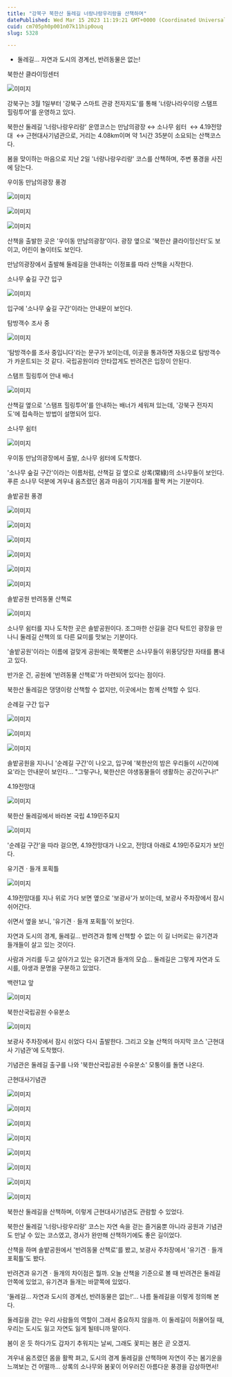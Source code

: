 ```yaml
---
title: "강북구 북한산 둘레길 너랑나랑우리랑을 산책하며"
datePublished: Wed Mar 15 2023 11:19:21 GMT+0000 (Coordinated Universal Time)
cuid: cm705ph0p001n07k11hip0ouq
slug: 5328

---
```



- 둘레길... 자연과 도시의 경계선, 반려동물은 없는!

북한산 클라이밍센터

![이미지](https://cdn.hashnode.com/res/hashnode/image/upload/v1739258603269/11cecd0e-6cee-477e-a7dd-c4313f76f2dc.jpeg)

강북구는 3월 1일부터 '강북구 스마트 관광 전자지도'를 통해 '너랑나라우이랑 스탬프 힐링투어'를 운영하고 있다.

북한산 둘레길 '너랑나랑우리랑' 운영코스는 만남의광장 ↔ 소나무 쉼터  ↔ 4.19전망대  ↔ 근현대사기념관으로, 거리는 4.08km이며 약 1시간 35분이 소요되는 산책코스다.

봄을 맞이하는 마음으로 지난 2일 '너랑나랑우리랑' 코스를 산책하며, 주변 풍경을 사진에 담는다.

우이동 만남의광장 풍경

![이미지](https://cdn.hashnode.com/res/hashnode/image/upload/v1739258605636/47eca761-cd69-4f8f-9599-4279efab5601.jpeg)

![이미지](https://cdn.hashnode.com/res/hashnode/image/upload/v1739258608154/fea8de46-bd3b-4d9a-a08c-29a2ae458ee3.jpeg)

![이미지](https://cdn.hashnode.com/res/hashnode/image/upload/v1739258610550/a950aa3b-1227-409e-ab40-28d06e88c4f5.jpeg)

산책을 출발한 곳은 '우이동 만남의광장'이다. 광장 옆으로 '북한산 클라이밍신터'도 보이고, 어린이 놀이터도 보인다.

만남의광장에서 출발해 둘레길을 안내하는 이정표를 따라 산책을 시작한다.

소나무 숲길 구간 입구

![이미지](https://cdn.hashnode.com/res/hashnode/image/upload/v1739258612719/50dd5228-662b-43b4-b1ab-54d1669e5069.jpeg)

입구에 '소나무 숲길 구간'이라는 안내문이 보인다.

탐방객수 조사 중

![이미지](https://cdn.hashnode.com/res/hashnode/image/upload/v1739258615224/f2b67424-ce54-40fd-aa1e-c653a799b107.jpeg)

'탐방객수를 조사 중입니다'라는 문구가 보이는데, 이곳을 통과하면 자동으로 탐방객수가 카운트되는 것 같다. 국립공원이라 안타깝게도 반려견은 입장이 안된다.

스탬프 힐링투어 안내 배너

![이미지](https://cdn.hashnode.com/res/hashnode/image/upload/v1739258617830/e13e0292-9357-4c0f-ac43-c9b0a45b6d63.jpeg)

산책길 옆으로 '스탬프 힐링투어'를 안내하는 배너가 세워져 있는데, '강북구 전자지도'에 접속하는 방법이 설명되어 있다.

소나무 쉼터

![이미지](https://cdn.hashnode.com/res/hashnode/image/upload/v1739258620371/40aeb03a-7ff2-4160-858f-024888a9ca73.jpeg)

우이동 만남의광장에서 출발, 소나무 쉼터에 도착했다.

'소나무 숲길 구간'이라는 이름처럼, 산책길 길 옆으로 상록(常綠)의 소나무들이 보인다. 푸른 소나무 덕분에 겨우내 움츠렸던 몸과 마음이 기지개를 활짝 켜는 기분이다.

솔밭공원 풍경

![이미지](https://cdn.hashnode.com/res/hashnode/image/upload/v1739258622520/4be7fd79-4b15-4663-a3da-a90afc51cefb.jpeg)

![이미지](https://cdn.hashnode.com/res/hashnode/image/upload/v1739258624529/49f18248-a7ae-41c2-9569-81e03e249735.jpeg)

![이미지](https://cdn.hashnode.com/res/hashnode/image/upload/v1739258626728/af417d69-2634-49c4-9230-feac9706206d.jpeg)

![이미지](https://cdn.hashnode.com/res/hashnode/image/upload/v1739258628647/6b6cfc97-c285-4b64-b99a-6fdd4028b2f6.jpeg)

![이미지](https://cdn.hashnode.com/res/hashnode/image/upload/v1739258631008/d7578c13-1c4e-4fce-8d6a-9a3f9678011f.jpeg)

![이미지](https://cdn.hashnode.com/res/hashnode/image/upload/v1739258633358/d80ee592-078f-451c-9e58-5964c8f6eeec.jpeg)

솔밭공원 반려동물 산책로

![이미지](https://cdn.hashnode.com/res/hashnode/image/upload/v1739258635462/ecd2245f-0dd4-4807-9415-a901ab23d97c.jpeg)

소나무 쉼터를 지나 도착한 곳은 솔밭공원이다. 조그마한 산길을 걷다 탁트인 광장을 만나니 둘레길 산책의 또 다른 묘미를 맛보는 기분이다.

'솔밭공원'이라는 이름에 걸맞게 공원에는 쭉쭉뻗은 소나무들이 위풍당당한 자태를 뽐내고 있다.

반가운 건, 공원에 '반려동물 산책로'가 마련되어 있다는 점이다.

북한산 둘레길은 댕댕이랑 산책할 수 없지만, 이곳에서는 함께 산책할 수 있다.

순례길 구간 입구

![이미지](https://cdn.hashnode.com/res/hashnode/image/upload/v1739258637498/5915a270-7b22-4058-a0ed-5c3882474674.jpeg)

![이미지](https://cdn.hashnode.com/res/hashnode/image/upload/v1739258639668/da13dfb0-5bdb-4f9f-9ed4-81467153544e.jpeg)

![이미지](https://cdn.hashnode.com/res/hashnode/image/upload/v1739258642024/6ab51747-3885-48cf-a0d7-d8a7af50ffe4.jpeg)

솔밭공원을 지나니 '순례길 구간'이 나오고, 입구에 '북한산의 밤은 우리들이 시간이에요'라는 안내문이 보인다... "그렇구나, 북한산은 야생동물들이 생활하는 공간이구나!"

4.19전망대

![이미지](https://cdn.hashnode.com/res/hashnode/image/upload/v1739258644209/77972ede-1d15-4271-afd5-5490db314dd7.jpeg)

북한산 둘레길에서 바라본 국립 4.19민주묘지

![이미지](https://cdn.hashnode.com/res/hashnode/image/upload/v1739258646318/fc456f6a-bee4-4884-93e0-a200c6f7483a.jpeg)

'순례길 구간'을 따라 걸으면, 4.19전망대가 나오고, 전망대 아래로 4.19민주묘지가 보인다.

유기견ㆍ들개 포획틀

![이미지](https://cdn.hashnode.com/res/hashnode/image/upload/v1739258648824/b57cb56b-84c4-4d76-8bb8-d2710941a298.jpeg)

4.19전망대를 지나 위로 가다 보면 옆으로 '보광사'가 보이는데, 보광사 주차장에서 잠시 쉬어간다.

쉬면서 옆을 보니, '유기견ㆍ들개 포획틀'이 보인다.

자연과 도시의 경계, 둘레길... 반려견과 함께 산책할 수 없는 이 길 너머로는 유기견과 들개들이 살고 있는 것이다.

사람과 거리를 두고 살아가고 있는 유기견과 들개의 모습... 둘레길은 그렇게 자연과 도시를, 야생과 문명을 구분하고 있었다.

백련1교 앞

![이미지](https://cdn.hashnode.com/res/hashnode/image/upload/v1739258651250/2bf11eeb-3096-4da6-8ad3-64f64f6e6e45.jpeg)

북한산국립공원 수유분소

![이미지](https://cdn.hashnode.com/res/hashnode/image/upload/v1739258653549/b8206589-805f-45b0-98d7-90c47d558164.jpeg)

보광사 주차장에서 잠시 쉬었다 다시 출발한다. 그리고 오늘 산책의 마지막 코스 '근현대사 기념관'에 도착했다.

기념관은 둘레길 출구를 나와 '북한산국립공원 수유분소' 모퉁이를 돌면 나온다.

근현대사기념관

![이미지](https://cdn.hashnode.com/res/hashnode/image/upload/v1739258655565/f0dbd368-97f7-4cc8-8899-4a85b9641b18.jpeg)

![이미지](https://cdn.hashnode.com/res/hashnode/image/upload/v1739258658052/566ad58b-0b5e-4491-9d83-3c1705bea6a9.jpeg)

![이미지](https://cdn.hashnode.com/res/hashnode/image/upload/v1739258660217/72f6068b-8e21-47fe-90ef-e940f09de14b.jpeg)

![이미지](https://cdn.hashnode.com/res/hashnode/image/upload/v1739258662390/13c00262-a79e-400f-9690-e83f1d6e8e55.jpeg)

![이미지](https://cdn.hashnode.com/res/hashnode/image/upload/v1739258664729/9e46536c-14d2-482f-bd63-2e1758b3b591.jpeg)

![이미지](https://cdn.hashnode.com/res/hashnode/image/upload/v1739258667005/a28ada2b-573b-48c8-9d6b-1b67644526cb.jpeg)

![이미지](https://cdn.hashnode.com/res/hashnode/image/upload/v1739258669103/1a30b1d4-e839-42ec-a032-6e0e3060252e.jpeg)

![이미지](https://cdn.hashnode.com/res/hashnode/image/upload/v1739258671132/9845be36-be95-49fd-8ea7-324aa99f76e9.jpeg)

북한산 둘레길을 산책하며, 이렇게 근현대사기념관도 관람할 수 있었다.

북한산 둘레길 '너랑나랑우리랑' 코스는 자연 속을 걷는 즐거움뿐 아니라 공원과 기념관도 만날 수 있는 코스였고, 경사가 완만해 산책하기에도 좋은 길이었다.

산책을 하며 솔밭공원에서 '반려동물 산책로'를 봤고, 보광사 주차장에서 '유기견ㆍ들개 포획틀'도 봤다.

반려견과 유기견ㆍ들개의 차이점은 뭘까. 오늘 산책을 기준으로 볼 때 반려견은 둘레길 안쪽에 있었고, 유기견과 들개는 바깥쪽에 있었다.

'둘레길... 자연과 도시의 경계선, 반려동물은 없는!'... 나름 둘레길을 이렇게 정의해 본다.

둘레길을 걷는 우리 사람들의 역할이 그래서 중요하지 않을까. 이 둘레길이 허물어질 때, 우리는 도시도 잃고 자연도 잃게 될테니까 말이다.

봄이 온 듯 하다가도 갑자기 추워지는 날씨, 그래도 꽃피는 봄은 곧 오겠지.

겨우내 움츠렸던 몸을 활짝 펴고, 도시의 경계 둘레길을 산책하며 자연이 주는 봄기운을 느껴보는 건 어떨까... 상록의 소나무와 봄꽃이 어우러진 아름다운 풍경을 감상하면서!